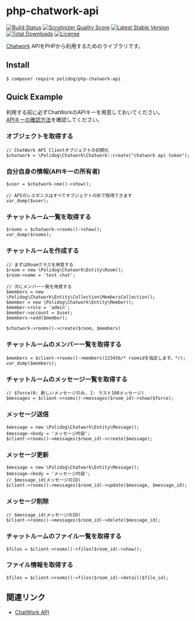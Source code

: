 php-chatwork-api
================

[![Build Status](https://travis-ci.org/polidog/php-chatwork-api.png?branch=develop)](https://travis-ci.org/polidog/php-chatwork-api)
[![Scrutinizer Quality Score](https://scrutinizer-ci.com/g/polidog/php-chatwork-api/badges/quality-score.png?s=56ea782f70ecfbe3de485e4be2a2c585455e44e3)](https://scrutinizer-ci.com/g/polidog/php-chatwork-api/)
[![Latest Stable Version](https://poser.pugx.org/polidog/php-chatwork-api/v/stable.svg)](https://packagist.org/packages/polidog/php-chatwork-api)
[![Total Downloads](https://poser.pugx.org/polidog/php-chatwork-api/downloads.svg)](https://packagist.org/packages/polidog/php-chatwork-api)
[![License](https://poser.pugx.org/polidog/php-chatwork-api/license.svg)](https://packagist.org/packages/polidog/php-chatwork-api)

[Chatwork](http://www.chatwork.com/ja/) APIをPHPから利用するためのライブラリです。

## Install

```
$ composer require polidog/php-chatwork-api
```


## Quick Example

利用する前に必ずChatWorkのAPIキーを用意しておいてください。  
[APIキーの確認方法](http://developer.chatwork.com/ja/authenticate.html)を確認してください。

### オブジェクトを取得する

```
// ChatWork API Clientオブジェクトの初期化
$chatwork = \Polidog\Chatwork\Chatwork::create("chatwork api token");
```

### 自分自身の情報(APIキーの所有者)

```
$user = $chatwork->me()->show();

// APIのレスポンスはすべてオブジェクトの形で取得できます
var_dump($user);
```

### チャットルーム一覧を取得する

```
$rooms = $chatwork->rooms()->show();
var_dump($rooms);
```

### チャットルームを作成する

```
// まずはRoomクラスを用意する
$room = new \Polidog\Chatwork\Entity\Room();
$room->name = 'test chat';

// 次にメンバー一覧を用意する
$members = new \Polidog\Chatwork\Entity\Collection\MembersCollection();
$member = new \Polidog\Chatwork\Entity\Member();
$member->role = 'admin';
$member->account = $user;
$members->add($member);

$chatwork->rooms()->create($room, $members)
```

### チャットルームのメンバー一覧を取得する
```
$members = $client->rooms()->members(123456/* roomidを指定します。*/);
var_dump($members);

```

### チャットルームのメッセージ一覧を取得する
```
// $force(0: 新しいメッセージのみ, 1: ラスト100メッセージ)
$messages = $client->rooms()->messages($room_id)->show($force);
```

### メッセージ送信
```
$message = new \Polidog\Chatwork\Entity\Message();
$message->body = 'メッセージ内容';
$client->rooms()->messages($room_id)->create($message);
```

### メッセージ更新
```
$message = new \Polidog\Chatwork\Entity\Message();
$message->body = 'メッセージ内容';
// $message_id(メッセージのID)
$client->rooms()->messages($room_id)->update($message, $message_id);
```

### メッセージ削除
```
// $message_id(メッセージのID)
$client->rooms()->messages($room_id)->delete($message_id);
```

### チャットルームのファイル一覧を取得する
```
$files = $client->rooms()->files($room_id)->show();
```

### ファイル情報を取得する
```
$files = $client->rooms()->files($room_id)->detail($file_id);
```

## 関連リンク
- [ChatWork API](http://developer.chatwork.com/ja/)
